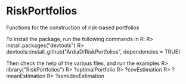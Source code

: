 # RiskPortfolios
Functions for the construction of risk-based portfolios

To install the package, run the following commands in R:
R> install.packages("devtools")
R> devtools::install_github("ArdiaD/RiskPortfolios", dependencies = TRUE)

Then check the help of the various files, and run the examples
R> library("RiskPortfolios")
R> ?optimalPortfolio
R> ?covEstimation
R> ?meanEstimation
R> ?semidevEstimation